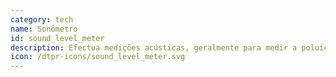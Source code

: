 ```yaml
---
category: tech
name: Sonômetro
id: sound_level_meter
description: Efectua medições acústicas, geralmente para medir a poluição sonora.
icon: /dtpr-icons/sound_level_meter.svg
---
```

